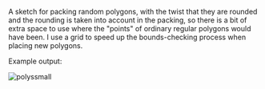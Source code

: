 A sketch for packing random polygons, with the twist that they are rounded and the rounding is taken into account in the packing, so there is a bit of extra space to use where the "points" of ordinary regular polygons would have been. I use a grid to speed up the bounds-checking process when placing new polygons.

Example output: 

![polyssmall](https://user-images.githubusercontent.com/101308215/161362522-0e099f15-68e5-4992-ac2c-1c9c5faf54f4.png)

